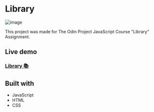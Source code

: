 # Library
![image](https://user-images.githubusercontent.com/9148855/200705715-e25b51bd-d71f-40a5-878a-6e3bd4cbbed5.png)

This project was made for The Odin Project JavaScript Course "Library" Assignment.

## Live demo
### [Library 📚](https://edwardsavin.github.io/library/)

## Built with

* JavaScript
* HTML
* CSS
